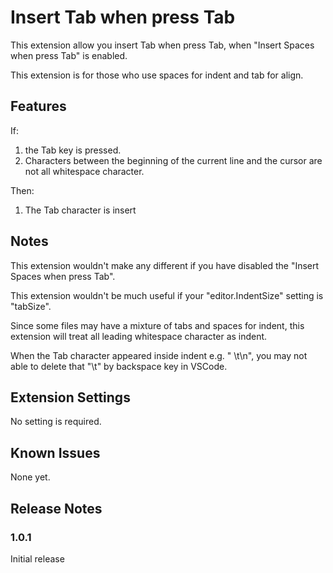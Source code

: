# Insert Tab when press Tab

This extension allow you insert Tab when press Tab, when "Insert Spaces when press Tab" is enabled.

This extension is for those who use spaces for indent and tab for align.

## Features

If:
1. the Tab key is pressed.
2. Characters between the beginning of the current line and the cursor are not all whitespace character.

Then:
1. The Tab character is insert

## Notes

This extension wouldn't make any different if you have disabled the "Insert Spaces when press Tab".

This extension wouldn't be much useful if your "editor.IndentSize" setting is "tabSize".

Since some files may have a mixture of tabs and spaces for indent, this extension will treat all leading whitespace character as indent.

When the Tab character appeared inside indent e.g. "    \t\n", you may not able to delete that "\t" by backspace key in VSCode.

## Extension Settings

No setting is required.

## Known Issues

None yet.

## Release Notes

### 1.0.1

Initial release
